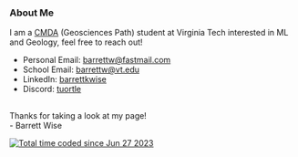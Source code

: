 <!-- About -->
<h3> About Me </h4>
<p> 
I am a <a href="https://data.science.vt.edu/programs/cmda.html">CMDA</a> (Geosciences Path) student at Virginia Tech interested in ML and Geology, feel free to reach out!
<!-- Contact Methods -->
<ul>
  <li>Personal Email: <a href="mailto:barrettw@fastmail.com">barrettw@fastmail.com</a></li>
  <li>School Email: <a href="mailto:barrettw@vt.edu">barrettw@vt.edu</a></li>
  <li>LinkedIn: <a href="https://www.linkedin.com/in/barrettkwise">barrettkwise</a></li>
  <li>Discord: <a href="https://discordapp.com/users/358636454601031681">tuortle</a></li>
</ul>
</p>

<h2></h2>
<!-- Conclusion -->
<footer>
<p> Thanks for taking a look at my page!<br> - Barrett Wise </p>
<a href="https://wakatime.com/@1b16b181-6ee3-4ee9-ad97-e0d64685ebfb"><img src="https://wakatime.com/badge/user/1b16b181-6ee3-4ee9-ad97-e0d64685ebfb.svg" alt="Total time coded since Jun 27 2023" /></a>
<!-- <a href=#><img src="[contributions.svg](https://github.com/barrettkwise/barrettkwise/blob/output/github-contribution-grid-snake.gif)"></a> -->
</footer>
